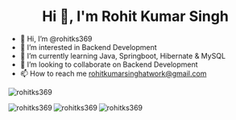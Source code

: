 <h1 align="center">Hi 👋, I'm Rohit Kumar Singh</h1>

- 👋 Hi, I’m @rohitks369
- 👀 I’m interested in Backend Development
- 🌱 I’m currently learning Java, Springboot, Hibernate & MySQL
- 💞️ I’m looking to collaborate on Backend Development
- 📫 How to reach me rohitkumarsinghatwork@gmail.com

<p align="left"> <img src="https://komarev.com/ghpvc/?username=rohitks369&label=Profile%20views&color=0e75b6&style=flat" alt="rohitks369" /> </p>

<p><img align="left" src="https://github-readme-stats.vercel.app/api/top-langs?username=rohitks369&show_icons=true&locale=en&layout=compact" alt="rohitks369" /></p>

<p><img align="left" src="https://github-readme-stats.vercel.app/api?username=rohitks369&show_icons=true&locale=en" alt="rohitks369" /></p>

<p><img align="left" src="https://github-readme-streak-stats.herokuapp.com/?user=rohitks369&" alt="rohitks369" /></p>
